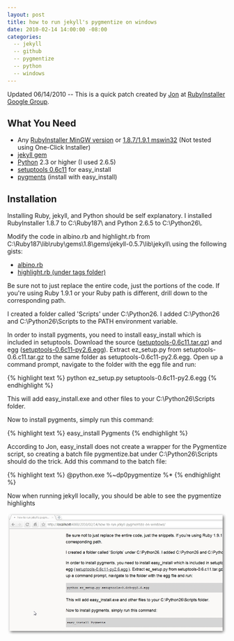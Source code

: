 ```yaml
---
layout: post
title: how to run jekyll's pygmentize on windows
date: 2010-02-14 14:00:00 -08:00
categories:
  -- jekyll
  -- github
  -- pygmentize
  -- python
  -- windows
---
```


Updated 06/14/2010 -- This is a quick patch created by [Jon](http://github.com/jonforums) at [RubyInstaller Google Group](http://groups.google.com/group/rubyinstaller/t/400ecfe5d528b558).

## What You Need

* Any [RubyInstaller MinGW version](http://rubyinstaller.org/download.html) or [1.8.7/1.9.1 mswin32](http://www.ruby-lang.org/en/downloads/) (Not tested using One-Click Installer)
* [jekyll gem](http://gemcutter.org/gems/jekyll)
* [Python](http://www.python.org/download/) 2.3 or higher (I used 2.6.5)
* [setuptools 0.6c11](http://pypi.python.org/pypi/setuptools) for easy_install
* [pygments](http://pygments.org/) (install with easy_install)

## Installation

Installing Ruby, jekyll, and Python should be self explanatory.  I installed RubyInstaller 1.8.7 to C:\Ruby187\ and Python 2.6.5 to C:\Python26\\. 

Modify the code in albino.rb and highlight.rb from C:\Ruby187\lib\ruby\gems\1.8\gems\jekyll-0.5.7\lib\jekyll\ using the following gists:

* [albino.rb](http://gist.github.com/304185)
* [highlight.rb (under tags folder)](http://gist.github.com/304187)

Be sure not to just replace the entire code, just the portions of the code.  If you're using Ruby 1.9.1 or your Ruby path is different, drill down to the corresponding path.

I created a folder called 'Scripts' under C:\Python26.  I added C:\Python26 and C:\Python26\Scripts to the PATH environment variable.

In order to install pygments, you need to install easy_install which is included in setuptools.  Download the source ([setuptools-0.6c11.tar.gz](http://pypi.python.org/packages/source/s/setuptools/setuptools-0.6c11.tar.gz#md5=7df2a529a074f613b509fb44feefe74e)) and egg ([setuptools-0.6c11-py2.6.egg](http://pypi.python.org/packages/2.6/s/setuptools/setuptools-0.6c11-py2.6.egg#md5=bfa92100bd772d5a213eedd356d64086)).  Extract ez_setup.py from setuptools-0.6.c11.tar.gz to the same folder as setuptools-0.6c11-py2.6.egg.  Open up a command prompt, navigate to the folder with the egg file and run:

{% highlight text %}
python ez_setup.py setuptools-0.6c11-py2.6.egg
{% endhighlight %}

This will add easy_install.exe and other files to your C:\Python26\Scripts folder.

Now to install pygments, simply run this command:

{% highlight text %}
easy_install Pygments
{% endhighlight %}

According to Jon, easy_install does not create a wrapper for the Pygmentize script, so creating a batch file pygmentize.bat under C:\Python26\Scripts should do the trick.  Add this command to the batch file:

{% highlight text %}
@python.exe %~dp0pygmentize %*
{% endhighlight %}

Now when running jekyll locally, you should be able to see the pygmentize highlights

![pygmentize on windows](/images/jekyll_pygmentize.jpg)
